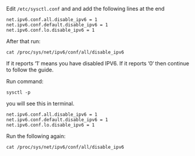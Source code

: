 Edit ```/etc/sysctl.conf``` and and add the following lines at the end

```
net.ipv6.conf.all.disable_ipv6 = 1
net.ipv6.conf.default.disable_ipv6 = 1
net.ipv6.conf.lo.disable_ipv6 = 1
```

After that run:

```
cat /proc/sys/net/ipv6/conf/all/disable_ipv6
```

If it reports ‘1′ means you have disabled IPV6. If it reports ‘0‘ then continue to follow the guide.  

Run command: 

```
sysctl -p
```

you will see this in terminal.

```
net.ipv6.conf.all.disable_ipv6 = 1
net.ipv6.conf.default.disable_ipv6 = 1
net.ipv6.conf.lo.disable_ipv6 = 1
```

Run the following again:
```
cat /proc/sys/net/ipv6/conf/all/disable_ipv6
```
